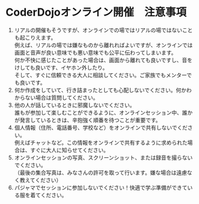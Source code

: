 # CoderDojoオンライン開催　注意事項

1. リアルの開催もそうですが、オンラインでの場ではリアルの場ではないことも起こりえます。  
例えば、リアルの場では嫌なものから離れればよいですが、オンラインでは画面と音声が良い意味でも悪い意味でも公平に伝わってしまいます。  
何か不快に感じたことがあった場合は、画面から離れても良いですし、音をけしても良いです、イヤホン外したり。  
そして、すぐに信頼できる大人に相談してください。ご家族でもメンターでも良いです。  
2. 何か作成をしていて、行き詰まったとしても心配しないでください。何かわからない場合は質問してください。  
3. 他の人が話しているときに邪魔しないでください。  
誰もが参加して楽しむことができるように、オンラインセッション中、誰かが発言しているときは、辛抱強く順番を待つことが重要です。  
4. 個人情報（住所、電話番号、学校など）をオンラインで共有しないでください。  
例えばチャットなど。この情報をオンラインで共有するように求められた場合は、すぐに大人に知らせてください。  
5. オンラインセッションの写真、スクリーンショット、または録音を撮らないでください。  
（最後の集合写真は、みなさんの許可を取って行います。嫌な場合は遠慮なく教えてください）  
6. パジャマでセッションに参加しないでください！快適で学ぶ準備ができている服を着てください。

